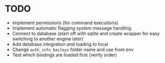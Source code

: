 # TODO

-   Implement permissions (for command executions)
-   Implement automatic flagging system message handling
-   Connect to database (start off with sqlite and create wrapper for easy switching to another engine later)
-   Add database integration and loading to local
-   Change `auth_info_baileys` folder name and use from env
-   Test which bindings are loaded first (verify order)
